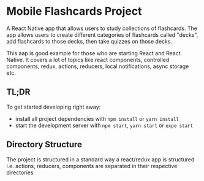 # Mobile Flashcards Project


A React Native app that allows users to study collections of flashcards. The app allows users to create different categories of flashcards called "decks", add flashcards to those decks, then take quizzes on those decks.

This aap is good example for those who are starting React and React Native. It covers a lot of topics like react components, controlled components, redux, actions, reducers, local notifications, async storage etc.

## TL;DR

To get started developing right away:

* install all project dependencies with `npm install` or `yarn install`
* start the development server with `npm start`, `yarn start` or `expo start`

## Directory Structure

The project is structured in a standard way a react/redux app is structured i.e. actions, reducers, components are separated in their respective directories
